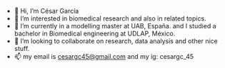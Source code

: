 - 👋 Hi, I’m César García
- 👀 I’m interested in biomedical research and also in related topics.
- 🌱 I’m currently in a modelling master at UAB, España. and I studied a bachelor in Biomedical engineering at UDLAP, México. 
- 💞️ I’m looking to collaborate on research, data analysis and other nice stuff. 
- 📫 my email is cesargc45@gmail.com and my ig: cesargc_45

<!---
cesargc45/cesargc45 is a ✨ special ✨ repository because its `README.md` (this file) appears on your GitHub profile.
You can click the Preview link to take a look at your changes.
--->
